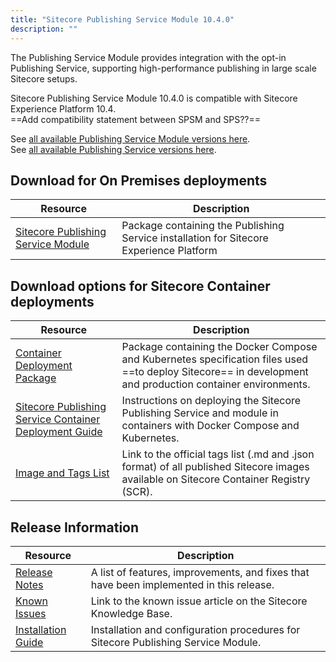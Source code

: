 ```yaml
---
title: "Sitecore Publishing Service Module 10.4.0"
description: ""
---
```


The Publishing Service Module provides integration with the opt-in Publishing Service, supporting high-performance publishing in large scale Sitecore setups.
 
Sitecore Publishing Service Module 10.4.0 is compatible with Sitecore Experience Platform 10.4.\
==Add compatibility statement between SPSM and SPS??==
  
See [all available Publishing Service Module versions here](/downloads/Sitecore_Publishing_Service_Module).\
See [all available Publishing Service versions here](/downloads/Sitecore_Publishing_Service).

## Download for On Premises deployments

 | Resource | Description |
 | --- | --- |
 | [Sitecore Publishing Service Module](https://scdp.blob.core.windows.net/downloads/Sitecore%20Publishing%20Service%20Module/10x/Sitecore%20Publishing%20Service%20Module%201030/Secure/Sitecore%20Publishing%20Module%2010.3.0%20rev.%2000663.zip) | Package containing the Publishing Service installation for Sitecore Experience Platform |

## Download options for Sitecore Container deployments

 | Resource | Description |
 | --- | --- |
 | [Container Deployment Package](https://github.com/Sitecore/container-deployment/releases/tag/publishing%2F10.3.0.00663.311) | Package containing the Docker Compose and Kubernetes specification files used ==to deploy Sitecore== in development and production container environments. |
 | [Sitecore Publishing Service Container Deployment Guide](https://scdp.blob.core.windows.net/downloads/Sitecore%20Publishing%20Service%20Module/10x/Sitecore%20Publishing%20Service%20Module%201030/Secure/Sitecore%20Publishing%20Service%20Container%20Deployment%20Guide-SC-XP-10.3.0.pdf) | Instructions on deploying the Sitecore Publishing Service and module in containers with Docker Compose and Kubernetes. |
 | [Image and Tags List](https://github.com/Sitecore/docker-images/tree/master/tags) | Link to the official tags list (.md and .json format) of all published Sitecore images available on Sitecore Container Registry (SCR). |

## Release Information

 | Resource | Description |
 | --- | --- |
 | [Release Notes](/downloads/Sitecore_Publishing_Service_Module/10x/Sitecore_Publishing_Service_Module_1040/Release_Notes) | A list of features, improvements, and fixes that have been implemented in this release. |
 | [Known Issues](https://kb.sitecore.net/articles/431510) | Link to the known issue article on the Sitecore Knowledge Base. |
 | [Installation Guide](https://scdp.blob.core.windows.net/downloads/Sitecore%20Publishing%20Service%20Module/10x/Sitecore%20Publishing%20Service%20Module%201030/Secure/Sitecore_Publishing_Service_Module_Installation_and_Configuration_Guide-10.3_en.pdf) | Installation and configuration procedures for Sitecore Publishing Service Module. |